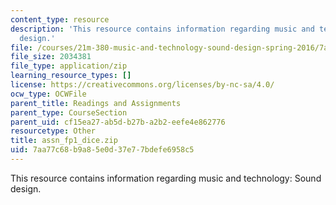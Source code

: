 ```yaml
---
content_type: resource
description: 'This resource contains information regarding music and technology: Sound
  design.'
file: /courses/21m-380-music-and-technology-sound-design-spring-2016/7aa77c68b9a85e0d37e77bdefe6958c5_assn_fp1_dice.zip
file_size: 2034381
file_type: application/zip
learning_resource_types: []
license: https://creativecommons.org/licenses/by-nc-sa/4.0/
ocw_type: OCWFile
parent_title: Readings and Assignments
parent_type: CourseSection
parent_uid: cf15ea27-ab5d-b27b-a2b2-eefe4e862776
resourcetype: Other
title: assn_fp1_dice.zip
uid: 7aa77c68-b9a8-5e0d-37e7-7bdefe6958c5
---
```

This resource contains information regarding music and technology: Sound design.